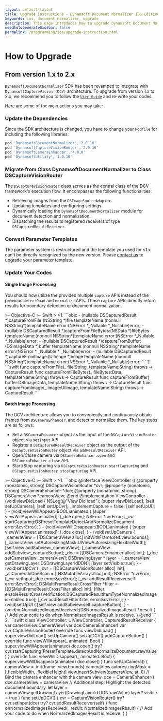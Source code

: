 ```yaml
---
layout: default-layout
title: Upgrade Instructions - Dynamsoft Document Normalizer iOS Edition
keywords: ios, document normalizer, upgrade
description: This page introduces how to upgrade Dynamsoft Document Normalizer iOS Edition from 1.x to 2.x
needAutoGenerateSidebar: false
permalink: /programming/ios/upgrade-instruction.html
---
```


# How to Upgrade

## From version 1.x to 2.x

`DynamsoftDocumentNormalizer` SDK has been revamped to integrate with `DynamsoftCaptureVision (DCV)` architecture. To upgrade from version 1.x to 2.x, we recommend you to follow the [`User Guide`](user-guide.md) and re-write your codes.

Here are some of the main actions you may take:

### Update the Dependencies

Since the SDK architecture is changed, you have to change your `Podfile` for including the following libraries:

```sh
pod 'DynamsoftDocumentNormalizer','2.0.10'
pod 'DynamsoftCaptureVisionRouter','2.0.10'
pod 'DynamsoftCameraEnhancer','4.0.0'
pod 'DynamsoftUtility','1.0.10'
```

### Migrate from Class DynamsoftDocumentNormalizer to Class DSCaptureVisionRouter

The `DSCaptureVisionRouter` class serves as the central class of the DCV framework's execution flow. It encompasses the following functionalities:

- Retrieving images from the `DSImageSourceAdapter`.
- Updating templates and configuring settings.
- Dynamically loading the `DynamsoftDocumentNormalizer` module for document detection and normalization.
- Dispatching the results to registered receivers of type `DSCapturedResultReceiver`.

### Convert Parameter Templates

The parameter system is restructured and the template you used for v1.x can't be directly recognized by the new version. Please <a href="https://www.dynamsoft.com/company/customer-service/#contact" target="_blank">contact us</a> to upgrade your parameter template.

### Update Your Codes

#### Single Image Processing

You should now utilize the provided multiple `capture` APIs instead of the previous `detectQuad` and `normalize` APIs. These `capture` APIs directly return results for boundary detection or document normalization.

<div class="sample-code-prefix"></div>
>- Objective-C
>- Swift
>
>1. 
```objc
- (nullable DSCapturedResult *)captureFromFile:(NSString *)file
                              templateName:(nonnull NSString*)templateName
                                     error:(NSError *_Nullable *_Nullable)error;
- (nullable DSCapturedResult *)captureFromFileBytes:(NSData *)fileBytes
                                              templateName:(nonnull NSString*)templateName
                                                     error:(NSError *_Nullable *_Nullable)error;
- (nullable DSCapturedResult *)captureFromBuffer:(DSImageData *)buffer
                                templateName:(nonnull NSString*)templateName
                                       error:(NSError * _Nullable * _Nullable)error;
- (nullable DSCapturedResult *)captureFromImage:(UIImage *)image
                                templateName:(nonnull NSString*)templateName
                                        error:(NSError *_Nullable *_Nullable)error;
```
2. 
```swift
func captureFromFile(_ file:String, templateName:String) throws -> CaptureResult
func captureFromFileBytes(_ fileBytes:Data, templateName:String) throws -> CaptureResult
func captureFromBuffer(_ buffer:DSImageData, templateName:String) throws -> CaptureResult
func captureFromImage(_ image:UIImage, templateName:String) throws -> CaptureResult
```

#### Batch Image Processing

The DCV architecture allows you to conveniently and continuously obtain frames from `DSCameraEnhancer`, and detect or normalize them. The key steps are as follows:

- Set a `DSCameraEnhancer` object as the input of the `DSCaptureVisionRouter` object via `setInput` API.
- Register a `DSCapturedResultReceiver` object as the output of the `DSCaptureVisionRouter` object via `addResultReceiver` API.
- Open/Close camera via `DSCameraEnhancer.open` and `DSCameraEnhancer.close` API.
- Start/Stop capturing via `DSCaptureVisionRouter.startCapturing` and `DSCaptureVisionRouter.stopCapturing` API.

<div class="sample-code-prefix"></div>
>- Objective-C
>- Swift
>
>1. 
```objc
@interface ViewController ()<DSCapturedResultReceiver>
@property (nonatomic, strong) DSCaptureVisionRouter *cvr;
@property (nonatomic, strong) DSCameraEnhancer *dce;
@property (nonatomic, strong) DSCameraView *cameraView;
@end
@implementation ViewController
- (void)viewDidLoad {
    NSLog(@"View Did load");
    [super viewDidLoad];
    [self setUpCamera];
    [self setUpCvr];
    _implementCapture = false;
    [self setUpUI];
}
- (void)viewWillAppear:(BOOL)animated
{
    [super viewWillAppear:animated];
    [_dce open];
    NSError *cvrError;
    [_cvr startCapturing:DSPresetTemplateDetectAndNormalizeDocument error:&cvrError];
}
- (void)viewWillDisappear:(BOOL)animated
{
    [super viewWillAppear:animated];
    [_dce close];
}
- (void)setUpCamera
{
    _cameraView = [[DSCameraView alloc] initWithFrame:self.view.bounds];
    [_cameraView setAutoresizingMask:UIViewAutoresizingFlexibleWidth];
    [self.view addSubview:_cameraView];
    [_cameraView addSubview:_captureButton];
    _dce = [[DSCameraEnhancer alloc] init];
    [_dce setCameraView:_cameraView];
    DSDrawingLayer * layer = [_cameraView getDrawingLayer:DSDrawingLayerIdDDN];
    [layer setVisible:true];
}
- (void)setUpCvr
{
    _cvr = [[DSCaptureVisionRouter alloc] init];
    _allCornersInOneScan = [[NSMutableArray alloc] init];
    NSError *cvrError;
    [_cvr setInput:_dce error:&cvrError];
    [_cvr addResultReceiver:self error:&cvrError];
    DSMultiFrameResultCrossFilter *filter = [[DSMultiFrameResultCrossFilter alloc] init];
    [filter enableResultCrossVerification:DSCapturedResultItemTypeNormalizedImage isEnabled:true];
    [_cvr addResultFilter:filter error:&cvrError];
}
- (void)setUpUI {
    [self.view addSubview:self.captureButton];
}
-(void)onNormalizedImagesReceived:(DSNormalizedImagesResult *)result
{
   // Add your code to do when NormalizedImagesResult is receive.
}
@end
```
2. 
```swift
class ViewController: UIViewController, CapturedResultReceiver {
    var cameraView:CameraView!
    var dce:CameraEnhancer!
    var cvr:CaptureVisionRouter!
    override func viewDidLoad() {
        super.viewDidLoad()
        setUpCamera()
        setUpDCV()
        addCaptureButton()
    }
    override func viewWillAppear(_ animated: Bool) {
        super.viewWillAppear(animated)
        dce.open()
        try? cvr.startCapturing(PresetTemplate.detectAndNormalizeDocument.rawValue)
    }
    override func viewWillDisappear(_ animated: Bool) {
        super.viewWillDisappear(animated)
        dce.close()
    }
    func setUpCamera() {
        cameraView = .init(frame: view.bounds)
        cameraView.autoresizingMask = [.flexibleWidth, .flexibleHeight]
        view.insertSubview(cameraView, at: 0)
        // Bind the camera enhancer with the camera view.
        dce = CameraEnhancer()
        dce.cameraView = cameraView
        // Additional step: Highlight the detected document boundary.
        let layer = cameraView.getDrawingLayer(DrawingLayerId.DDN.rawValue)
        layer?.visible = true
    }
    func setUpDCV() {
        cvr = CaptureVisionRouter()
        try? cvr.setInput(dce)
        try? cvr.addResultReceiver(self)
    }
    func onNormalizedImagesReceived(_ result: NormalizedImagesResult) {
        // Add your code to do when NormalizedImagesResult is receive.
    }
}
```
